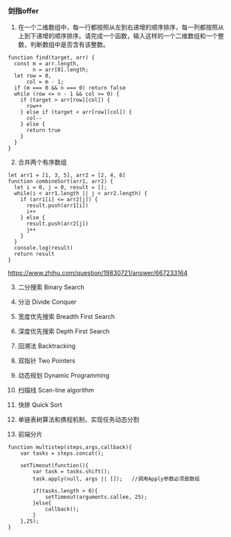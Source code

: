 ### 剑指offer
1. 在一个二维数组中，每一行都按照从左到右递增的顺序排序，每一列都按照从上到下递增的顺序排序。请完成一个函数，输入这样的一个二维数组和一个整数，判断数组中是否含有该整数。 
```
function find(target, arr) {
  const m = arr.length,
        n = arr[0].length;
  let row = 0,
      col = m - 1;
  if (m === 0 && n === 0) return false
  while (row <= n - 1 && col >= 0) {
    if (target > arr[row][col]) {
      row++
    } else if (target < arr[row][col]) {
      col--
    } else {
      return true
    }
  }
}

```
2. 合并两个有序数组
```
let arr1 = [1, 3, 5], arr2 = [2, 4, 6]
function combineSort(arr1, arr2) {
  let i = 0, j = 0, result = [];
  while(i < arr1.length || j < arr2.length) {
    if (arr1[i] <= arr2[j]) {
      result.push(arr1[i])
      i++
    } else {
      result.push(arr2[j])
      j++
    }
  }
  console.log(result)
  return result
}
```
https://www.zhihu.com/question/19830721/answer/667233164


3. 二分搜索 Binary Search

4. 分治 Divide Conquer

5. 宽度优先搜索 Breadth First Search

6. 深度优先搜索 Depth First Search

7. 回溯法 Backtracking

8. 双指针 Two Pointers

9. 动态规划 Dynamic Programming

10. 扫描线 Scan-line algorithm

11. 快排 Quick Sort

12. 单链表树算法和携程机制，实现任务动态分割

13. 前端分片
```
function multistep(steps,args,callback){
    var tasks = steps.concat();

    setTimeout(function(){
        var task = tasks.shift();
        task.apply(null, args || []);   //调用Apply参数必须是数组

        if(tasks.length > 0){
            setTimeout(arguments.callee, 25);
        }else{
            callback();
        }
    },25);
}
```